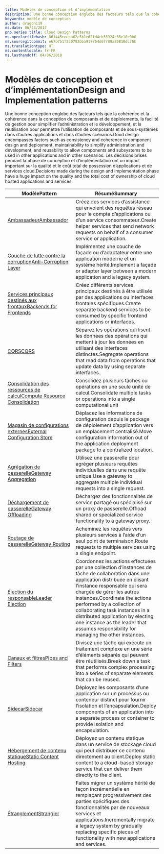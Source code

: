 ```yaml
---
title: Modèles de conception et d’implémentation
description: Une bonne conception englobe des facteurs tels que la cohérence et la cohérence dans la conception de composants et de déploiements, la facilité de gestion pour simplifier l’administration et le développement, et la réutilisation pour permettre l’utilisation de composants et de sous-systèmes dans d’autres applications et dans d’autres scénarios. Les décisions prises pendant la phase de conception et d’implémentation ont un impact important sur la qualité et le coût total de possession d’applications et de services cloud.
keywords: modèle de conception
author: dragon119
ms.date: 06/23/2017
pnp.series.title: Cloud Design Patterns
ms.openlocfilehash: 861445ceeca62e5b1e62fd4cb33924c35e10c0b0
ms.sourcegitcommit: e67b751f230792bba917754d67789a20810dc76b
ms.translationtype: HT
ms.contentlocale: fr-FR
ms.lasthandoff: 04/06/2018
---
```

# <a name="design-and-implementation-patterns"></a><span data-ttu-id="5d1d7-105">Modèles de conception et d’implémentation</span><span class="sxs-lookup"><span data-stu-id="5d1d7-105">Design and Implementation patterns</span></span>

<span data-ttu-id="5d1d7-106">Une bonne conception englobe des facteurs tels que la cohérence et la cohérence dans la conception de composants et de déploiements, la facilité de gestion pour simplifier l’administration et le développement, et la réutilisation pour permettre l’utilisation de composants et de sous-systèmes dans d’autres applications et dans d’autres scénarios.</span><span class="sxs-lookup"><span data-stu-id="5d1d7-106">Good design encompasses factors such as consistency and coherence in component design and deployment, maintainability to simplify administration and development, and reusability to allow components and subsystems to be used in other applications and in other scenarios.</span></span> <span data-ttu-id="5d1d7-107">Les décisions prises pendant la phase de conception et d’implémentation ont un impact important sur la qualité et le coût total de possession d’applications et de services cloud.</span><span class="sxs-lookup"><span data-stu-id="5d1d7-107">Decisions made during the design and implementation phase have a huge impact on the quality and the total cost of ownership of cloud hosted applications and services.</span></span>


|                                <span data-ttu-id="5d1d7-108">Modèle</span><span class="sxs-lookup"><span data-stu-id="5d1d7-108">Pattern</span></span>                                 |                                                                                                      <span data-ttu-id="5d1d7-109">Résumé</span><span class="sxs-lookup"><span data-stu-id="5d1d7-109">Summary</span></span>                                                                                                       |
|------------------------------------------------------------------------|--------------------------------------------------------------------------------------------------------------------------------------------------------------------------------------------------------------------|
|                     [<span data-ttu-id="5d1d7-110">Ambassadeur</span><span class="sxs-lookup"><span data-stu-id="5d1d7-110">Ambassador</span></span>](../ambassador.md)                     |                                                         <span data-ttu-id="5d1d7-111">Créez des services d’assistance qui envoient des requêtes réseau pour le compte d’applications ou d’un service consommateur.</span><span class="sxs-lookup"><span data-stu-id="5d1d7-111">Create helper services that send network requests on behalf of a consumer service or application.</span></span>                                                          |
|          [<span data-ttu-id="5d1d7-112">Couche de lutte contre la corruption</span><span class="sxs-lookup"><span data-stu-id="5d1d7-112">Anti-Corruption Layer</span></span>](../anti-corruption-layer.md)          |                                                               <span data-ttu-id="5d1d7-113">Implémentez une couche de façade ou d’adaptateur entre une application moderne et un système hérité.</span><span class="sxs-lookup"><span data-stu-id="5d1d7-113">Implement a façade or adapter layer between a modern application and a legacy system.</span></span>                                                                |
|         [<span data-ttu-id="5d1d7-114">Services principaux destinés aux frontaux</span><span class="sxs-lookup"><span data-stu-id="5d1d7-114">Backends for Frontends</span></span>](../backends-for-frontends.md)         |                                                          <span data-ttu-id="5d1d7-115">Créez différents services principaux destinés à être utilisés par des applications ou interfaces frontales spécifiques.</span><span class="sxs-lookup"><span data-stu-id="5d1d7-115">Create separate backend services to be consumed by specific frontend applications or interfaces.</span></span>                                                          |
|                           [<span data-ttu-id="5d1d7-116">CQRS</span><span class="sxs-lookup"><span data-stu-id="5d1d7-116">CQRS</span></span>](../cqrs.md)                           |                                                         <span data-ttu-id="5d1d7-117">Séparez les opérations qui lisent les données des opérations qui mettent à jour les données en utilisant des interfaces distinctes.</span><span class="sxs-lookup"><span data-stu-id="5d1d7-117">Segregate operations that read data from operations that update data by using separate interfaces.</span></span>                                                         |
| [<span data-ttu-id="5d1d7-118">Consolidation des ressources de calcul</span><span class="sxs-lookup"><span data-stu-id="5d1d7-118">Compute Resource Consolidation</span></span>](../compute-resource-consolidation.md) |                                                                     <span data-ttu-id="5d1d7-119">Consolidez plusieurs tâches ou opérations en une seule unité de calcul.</span><span class="sxs-lookup"><span data-stu-id="5d1d7-119">Consolidate multiple tasks or operations into a single computational unit</span></span>                                                                      |
|   [<span data-ttu-id="5d1d7-120">Magasin de configurations externes</span><span class="sxs-lookup"><span data-stu-id="5d1d7-120">External Configuration Store</span></span>](../external-configuration-store.md)   |                                                        <span data-ttu-id="5d1d7-121">Déplacez les informations de configuration depuis le package de déploiement d’application vers un emplacement centralisé.</span><span class="sxs-lookup"><span data-stu-id="5d1d7-121">Move configuration information out of the application deployment package to a centralized location.</span></span>                                                         |
|            [<span data-ttu-id="5d1d7-122">Agrégation de passerelle</span><span class="sxs-lookup"><span data-stu-id="5d1d7-122">Gateway Aggregation</span></span>](../gateway-aggregation.md)            |                                                                   <span data-ttu-id="5d1d7-123">Utilisez une passerelle pour agréger plusieurs requêtes individuelles dans une requête unique.</span><span class="sxs-lookup"><span data-stu-id="5d1d7-123">Use a gateway to aggregate multiple individual requests into a single request.</span></span>                                                                   |
|             [<span data-ttu-id="5d1d7-124">Déchargement de passerelle</span><span class="sxs-lookup"><span data-stu-id="5d1d7-124">Gateway Offloading</span></span>](../gateway-offloading.md)             |                                                                      <span data-ttu-id="5d1d7-125">Déchargez des fonctionnalités de service partagé ou spécialisé sur un proxy de passerelle.</span><span class="sxs-lookup"><span data-stu-id="5d1d7-125">Offload shared or specialized service functionality to a gateway proxy.</span></span>                                                                       |
|                [<span data-ttu-id="5d1d7-126">Routage de passerelle</span><span class="sxs-lookup"><span data-stu-id="5d1d7-126">Gateway Routing</span></span>](../gateway-routing.md)                |                                                                            <span data-ttu-id="5d1d7-127">Acheminez les requêtes vers plusieurs services à l’aide d’un seul point de terminaison.</span><span class="sxs-lookup"><span data-stu-id="5d1d7-127">Route requests to multiple services using a single endpoint.</span></span>                                                                            |
|                [<span data-ttu-id="5d1d7-128">Élection du responsable</span><span class="sxs-lookup"><span data-stu-id="5d1d7-128">Leader Election</span></span>](../leader-election.md)                | <span data-ttu-id="5d1d7-129">Coordonnez les actions effectuées par une collection d’instances de tâche de collaboration dans une application distribuée en élisant l’instance responsable qui sera chargée de gérer les autres instances.</span><span class="sxs-lookup"><span data-stu-id="5d1d7-129">Coordinate the actions performed by a collection of collaborating task instances in a distributed application by electing one instance as the leader that assumes responsibility for managing the other instances.</span></span> |
|              [<span data-ttu-id="5d1d7-130">Canaux et filtres</span><span class="sxs-lookup"><span data-stu-id="5d1d7-130">Pipes and Filters</span></span>](../pipes-and-filters.md)              |                                                     <span data-ttu-id="5d1d7-131">Divisez une tâche qui exécute un traitement complexe en une série d’éléments séparés qui peuvent être réutilisés.</span><span class="sxs-lookup"><span data-stu-id="5d1d7-131">Break down a task that performs complex processing into a series of separate elements that can be reused.</span></span>                                                      |
|                        [<span data-ttu-id="5d1d7-132">Sidecar</span><span class="sxs-lookup"><span data-stu-id="5d1d7-132">Sidecar</span></span>](../sidecar.md)                        |                                                  <span data-ttu-id="5d1d7-133">Déployez les composants d’une application sur un processus ou conteneur distinct pour fournir l’isolation et l’encapsulation.</span><span class="sxs-lookup"><span data-stu-id="5d1d7-133">Deploy components of an application into a separate process or container to provide isolation and encapsulation.</span></span>                                                  |
|         [<span data-ttu-id="5d1d7-134">Hébergement de contenu statique</span><span class="sxs-lookup"><span data-stu-id="5d1d7-134">Static Content Hosting</span></span>](../static-content-hosting.md)         |                                                        <span data-ttu-id="5d1d7-135">Déployez un contenu statique dans un service de stockage cloud qui peut distribuer ce contenu directement au client.</span><span class="sxs-lookup"><span data-stu-id="5d1d7-135">Deploy static content to a cloud-based storage service that can deliver them directly to the client.</span></span>                                                        |
|                      [<span data-ttu-id="5d1d7-136">Étranglement</span><span class="sxs-lookup"><span data-stu-id="5d1d7-136">Strangler</span></span>](../strangler.md)                      |                                         <span data-ttu-id="5d1d7-137">Faites migrer un système hérité de façon incrémentielle en remplaçant progressivement des parties spécifiques des fonctionnalités par de nouveaux services et applications.</span><span class="sxs-lookup"><span data-stu-id="5d1d7-137">Incrementally migrate a legacy system by gradually replacing specific pieces of functionality with new applications and services.</span></span>                                          |

